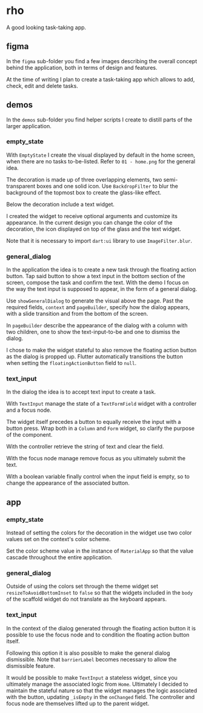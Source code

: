 # rho

A good looking task-taking app.

## figma

In the `figma` sub-folder you find a few images describing the overall concept behind the application, both in terms of design and features.

At the time of writing I plan to create a task-taking app which allows to add, check, edit and delete tasks.

## demos

In the `demos` sub-folder you find helper scripts I create to distill parts of the larger application.

### empty_state

With `EmptyState` I create the visual displayed by default in the home screen, when there are no tasks to-be-listed. Refer to `01 - home.png` for the general idea.

The decoration is made up of three overlapping elements, two semi-transparent boxes and one solid icon. Use `BackdropFilter` to blur the background of the topmost box to create the glass-like effect.

Below the decoration include a text widget.

I created the widget to receive optional arguments and customize its appearance. In the current design you can change the color of the decoration, the icon displayed on top of the glass and the text widget.

Note that it is necessary to import `dart:ui` library to use `ImageFilter.blur`.

### general_dialog

In the application the idea is to create a new task through the floating action button. Tap said button to show a text input in the bottom section of the screen, compose the task and confirm the text. With the demo I focus on the way the text input is supposed to appear, in the form of a general dialog.

Use `showGeneralDialog` to generate the visual above the page. Past the required fields, `context` and `pageBuilder`, specify how the dialog appears, with a slide transition and from the bottom of the screen.

In `pageBuilder` describe the appearance of the dialog with a column with two children, one to show the text-input-to-be and one to dismiss the dialog.

I chose to make the widget stateful to also remove the floating action button as the dialog is propped up. Flutter automatically transitions the button when setting the `floatingActionButton` field to `null`.

### text_input

In the dialog the idea is to accept text input to create a task.

With `TextInput` manage the state of a `TextFormField` widget with a controller and a focus node.

The widget itself precedes a button to equally receive the input with a button press. Wrap both in a `Column` and `Form` widget, so clarify the purpose of the component.

With the controller retrieve the string of text and clear the field.

With the focus node manage remove focus as you ultimately submit the text.

With a boolean variable finally control when the input field is empty, so to change the appearance of the associated button.

## app

### empty_state

Instead of setting the colors for the decoration in the widget use two color values set on the context's color scheme.

Set the color scheme value in the instance of `MaterialApp` so that the value cascade throughout the entire application.

### general_dialog

Outside of using the colors set through the theme widget set `resizeToAvoidBottomInset` to `false` so that the widgets included in the `body` of the scaffold widget do not translate as the keyboard appears.

### text_input

In the context of the dialog generated through the floating action button it is possible to use the focus node and to condition the floating action button itself.

Following this option it is also possible to make the general dialog dismissible. Note that `barrierLabel` becomes necessary to allow the dismissible feature.

It would be possible to make `TextInput` a stateless widget, since you ultimately manage the associated logic from `Home`. Ultimately I decided to maintain the stateful nature so that the widget manages the logic associated with the button, updating `_isEmpty` in the `onChanged` field. The controller and focus node are themselves lifted up to the parent widget.
